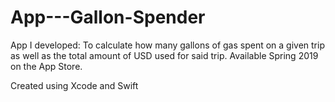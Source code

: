 # App---Gallon-Spender
App I developed: To calculate how many gallons of gas spent on a given trip as well as the total amount of USD used for said trip. Available Spring 2019 on the App Store. 


Created using Xcode and Swift

